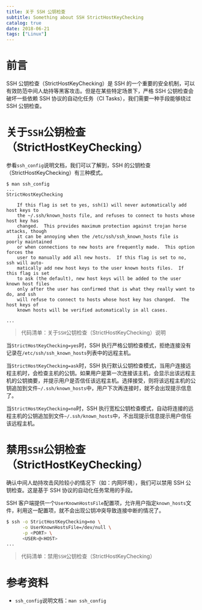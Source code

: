 ```yaml
---
title: 关于 SSH 公钥检查
subtitle: Something about SSH StrictHostKeyChecking
catalog: true
date: 2018-06-21
tags: ["Linux"]
---
```


# 前言

SSH 公钥检查（StrictHostKeyChecking）是 SSH 的一个重要的安全机制，可以有效防范中间人劫持等黑客攻击。但是在某些特定场景下，严格 SSH 公钥检查会破坏一些依赖 SSH 协议的自动化任务（CI Tasks），我们需要一种手段能够绕过 SSH 公钥检查。

# 关于`SSH`公钥检查（StrictHostKeyChecking）

参看`ssh_config`说明文档，我们可以了解到，SSH 的公钥检查（StrictHostKeyChecking）有三种模式。

```plain
$ man ssh_config
...
StrictHostKeyChecking

    If this flag is set to yes, ssh(1) will never automatically add host keys to
    the ~/.ssh/known_hosts file, and refuses to connect to hosts whose host key has
    changed.  This provides maximum protection against trojan horse attacks, though
    it can be annoying when the /etc/ssh/ssh_known_hosts file is poorly maintained
    or when connections to new hosts are frequently made.  This option forces the
    user to manually add all new hosts.  If this flag is set to no, ssh will auto‐
    matically add new host keys to the user known hosts files.  If this flag is set
    to ask (the default), new host keys will be added to the user known host files
    only after the user has confirmed that is what they really want to do, and ssh
    will refuse to connect to hosts whose host key has changed.  The host keys of
    known hosts will be verified automatically in all cases.

...
```
> 代码清单：关于`SSH`公钥检查（StrictHostKeyChecking）说明

当`StrictHostKeyChecking=yes`时，SSH 执行严格公钥检查模式，拒绝连接没有记录在`/etc/ssh/ssh_known_hosts`列表中的远程主机。

当`StrictHostKeyChecking=ask`时，SSH 执行默认公钥检查模式，当用户连接远程主机时，会检查主机的公钥。如果用户是第一次连接该主机，会显示出该远程主机的公钥摘要，并提示用户是否信任该远程主机。选择接受，则将该远程主机的公钥追加到文件`~/.ssh/known_hosts`中，用户下次再连接时，就不会出现提示信息了。

当`StrictHostKeyChecking=no`时，SSH 执行宽松公钥检查模式，自动将连接的远程主机的公钥追加到文件`~/.ssh/known_hosts`中，不出现提示信息提示用户信任该远程主机。

# 禁用`SSH`公钥检查（StrictHostKeyChecking）

确认中间人劫持攻击风险较小的情况下（如：内网环境），我们可以禁用 SSH 公钥检查。这是基于 SSH 协议的自动化任务常用的手段。

SSH 客户端提供一个`UserKnownHostsFile`配置项，允许用户指定`known_hosts`文件，利用这一配置项，就不会出现公钥冲突导致连接中断的情况了。

```bash
$ ssh -o StrictHostKeyChecking=no \
      -o UserKnownHostsFile=/dev/null \
      -p <PORT> \
      <USER>@<HOST>
...
```
> 代码清单：禁用`SSH`公钥检查（StrictHostKeyChecking）

# 参考资料

- `ssh_config`说明文档：`man ssh_config`

